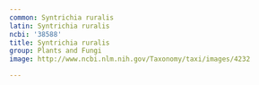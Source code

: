 ```yaml
---
common: Syntrichia ruralis
latin: Syntrichia ruralis
ncbi: '38588'
title: Syntrichia ruralis
group: Plants and Fungi
image: http://www.ncbi.nlm.nih.gov/Taxonomy/taxi/images/4232

---
```


